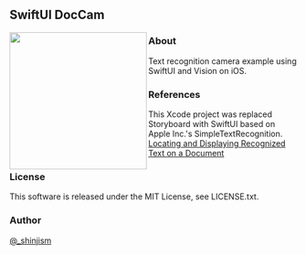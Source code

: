 ## SwiftUI DocCam

<img align="left" src="https://raw.githubusercontent.com/shinjism/Screenshot/master/SwiftUI-DocCam.GIF" width="240">

### About

Text recognition camera example using SwiftUI and Vision on iOS.

### References

This Xcode project was replaced Storyboard with SwiftUI based on Apple Inc.'s SimpleTextRecognition.  
[Locating and Displaying Recognized Text on a Document](https://developer.apple.com/documentation/vision/locating_and_displaying_recognized_text_on_a_document)

### License
This software is released under the MIT License, see LICENSE.txt.

### Author
[@_shinjism](https://twitter.com/_shinjism)
